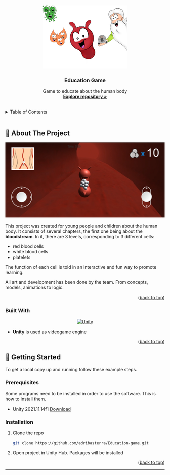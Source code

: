 <a name="readme-top"></a>

<!-- PROJECT LOGO -->
<br />
<div align="center">
  <a href="https://github.com/adribasterra/Education-game">
    <img src="Assets/logo.png" alt="Logo" height="200">
  </a>

<h3 align="center"><strong>Education Game</strong></h3>

  <p align="center">
    Game to educate about the human body
    <br />
    <a href="https://github.com/adribasterra/Education-game"><strong>Explore repository »</strong></a>
    <br />
    <br />
  </p>
</div>

<!-- TABLE OF CONTENTS -->
<details>
  <summary>Table of Contents</summary>
  <ol>
    <li>
      <a href="#about-the-project">About The Project</a>
      <ul>
        <li><a href="#built-with">Built With</a></li>
      </ul>
    </li>
    <li>
      <a href="#getting-started">Getting Started</a>
      <ul>
        <li><a href="#prerequisites">Prerequisites</a></li>
        <li><a href="#installation">Installation</a></li>
      </ul>
    </li>
  </ol>
</details>

<br>

<!-- ABOUT THE PROJECT -->

## 📌 About The Project

![Product Screenshot][product-screenshot]

This project was created for young people and children about the human body. It consists of several chapters, the first one being about the **bloodstream**. In it, there are 3 levels, corresponding to 3 different cells:
- red blood cells
- white blood cells
- platelets

The function of each cell is told in an interactive and fun way to promote learning.

All art and development has been done by the team. From concepts, models, animations to logic.

<p align="right">(<a href="#readme-top">back to top</a>)</p>

### Built With

<div align="center">

[![Unity][unity]][unity-url]

</div>

- **Unity** is used as videogame engine

<p align="right">(<a href="#readme-top">back to top</a>)</p>

<!-- GETTING STARTED -->

## 🔭 Getting Started

To get a local copy up and running follow these example steps.

### Prerequisites

Some programs need to be installed in order to use the software. This is how to install them.

- Unity 2021.11.14f1 [Download](https://unity.com/download)

### Installation

1. Clone the repo
   ```sh
   git clone https://github.com/adribasterra/Education-game.git
   ```
2. Open project in Unity Hub. Packages will be installed

<p align="right">(<a href="#readme-top">back to top</a>)</p>

---

<!-- MARKDOWN LINKS & IMAGES -->

[product-screenshot]: Assets/product.png
[unity]: https://img.shields.io/badge/Unity-100000?style=for-the-badge&logo=unity&logoColor=white
[unity-url]: https://unity.com/

